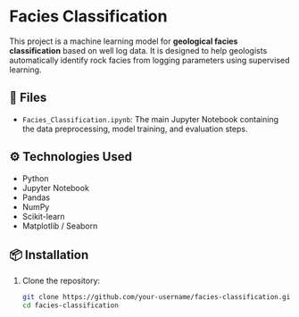 # Facies Classification

This project is a machine learning model for **geological facies classification** based on well log data. It is designed to help geologists automatically identify rock facies from logging parameters using supervised learning.

## 📁 Files

- `Facies_Classification.ipynb`: The main Jupyter Notebook containing the data preprocessing, model training, and evaluation steps.

## ⚙️ Technologies Used

- Python
- Jupyter Notebook
- Pandas
- NumPy
- Scikit-learn
- Matplotlib / Seaborn

## 📦 Installation

1. Clone the repository:
   ```bash
   git clone https://github.com/your-username/facies-classification.git
   cd facies-classification
